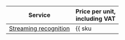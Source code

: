 | Service | Price per unit,<br/>including VAT |
|------------------------------------------------------------------------------------------------------| --- |
| [Streaming recognition](../../speechkit/stt/streaming.md) | {{ sku|ILS|ai.speech.stt|string }} |
